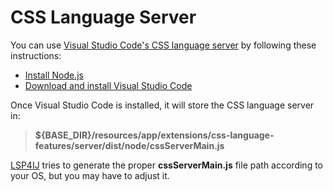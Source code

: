# CSS Language Server

You can use [Visual Studio Code's CSS language server](https://github.com/microsoft/vscode-css-languageservice) by following these instructions:
* [Install Node.js](https://nodejs.org/en/download)
* [Download and install Visual Studio Code](https://code.visualstudio.com/download)

Once Visual Studio Code is installed, it will store the CSS language server in:
> **${BASE_DIR}/resources/app/extensions/css-language-features/server/dist/node/cssServerMain.js**

[LSP4IJ](https://github.com/redhat-developer/lsp4ij) tries to generate the proper **cssServerMain.js** file path according to your OS, but you may have to adjust it.

